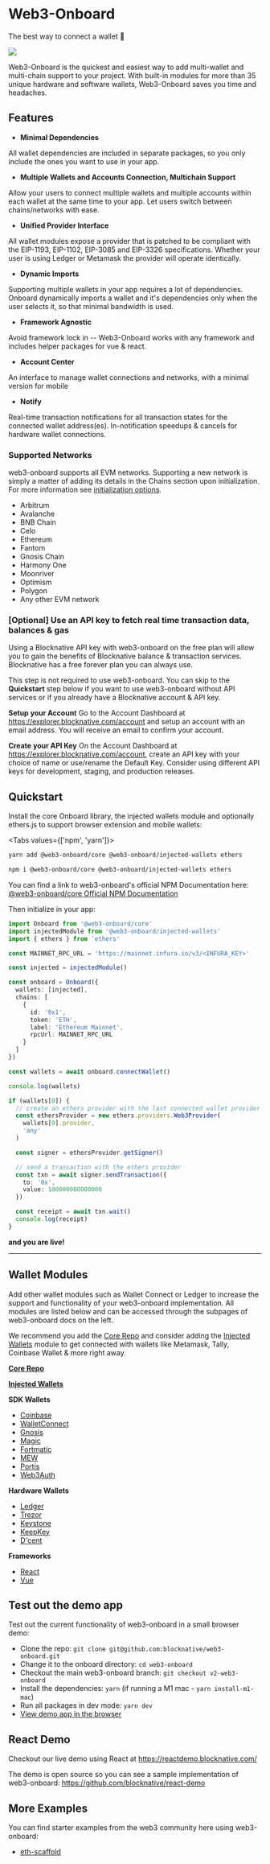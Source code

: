 <script>
    import walletModal from '$lib/assets/connect-wallet-modal.png'
</script>

# Web3-Onboard

The best way to connect a wallet 🚀

<img src="{walletModal}" />

Web3-Onboard is the quickest and easiest way to add multi-wallet and multi-chain support to your project. With built-in modules for more than 35 unique hardware and software wallets, Web3-Onboard saves you time and headaches.

## Features

- **Minimal Dependencies**

All wallet dependencies are included in separate packages,
so you only include the ones you want to use in your app.

- **Multiple Wallets and Accounts Connection, Multichain Support**

Allow your users to connect multiple wallets and multiple accounts within each wallet at the same time to your app. Let users switch between chains/networks with ease.

- **Unified Provider Interface**

All wallet modules expose a provider that is patched to be compliant with the EIP-1193, EIP-1102, EIP-3085 and EIP-3326 specifications.
Whether your user is using Ledger or Metamask the provider will operate identically.

- **Dynamic Imports**

Supporting multiple wallets in your app requires a lot of dependencies. Onboard dynamically imports a wallet
and it's dependencies only when the user selects it, so that minimal bandwidth is used.

- **Framework Agnostic**

Avoid framework lock in -- Web3-Onboard works with any framework and includes helper packages for vue & react.

- **Account Center**

An interface to manage wallet connections and networks, with a minimal version for mobile

- **Notify**

Real-time transaction notifications for all transaction states for the connected wallet address(es). In-notification speedups & cancels for hardware wallet connections.

### Supported Networks

web3-onboard supports all EVM networks. Supporting a new network is simply a matter of adding its details in the Chains section upon initialization. For more information see [initialization options](https://github.com/blocknative/web3-onboard/blob/feature/documentation/docs/src/routes/docs/%5B...3%5Dpackages/core.md#initialization).
- Arbitrum
- Avalanche
- BNB Chain
- Celo
- Ethereum
- Fantom
- Gnosis Chain
- Harmony One
- Moonriver
- Optimism
- Polygon
- Any other EVM network

### [Optional] Use an API key to fetch real time transaction data, balances & gas
Using a Blocknative API key with web3-onboard on the free plan will allow you to gain the benefits of Blocknative balance & transaction services. Blocknative has a free forever plan you can always use.

This step is not required to use web3-onboard. You can skip to the **Quickstart** step below if you want to use web3-onboard without API services or if you already have a Blocknative account & API key.

**Setup your Account**
Go to the Account Dashboard at https://explorer.blocknative.com/account and setup an account with an email address. You will receive an email to confirm your account.

**Create your API Key**
On the Account Dashboard at https://explorer.blocknative.com/account, create an API key with your choice of name or use/rename the Default Key. Consider using different API keys for development, staging, and production releases.

## Quickstart

Install the core Onboard library, the injected wallets module and optionally ethers.js to support browser extension and mobile wallets:

<Tabs values={['npm', 'yarn']}>
<TabPanel value="yarn">

```sh copy
yarn add @web3-onboard/core @web3-onboard/injected-wallets ethers
```

  </TabPanel>
  <TabPanel value="npm">

```sh copy
npm i @web3-onboard/core @web3-onboard/injected-wallets ethers
```

  </TabPanel>
</Tabs>

You can find a link to web3-onboard's official NPM Documentation here: [@web3-onboard/core Official NPM Documentation](https://www.npmjs.com/package/@web3-onboard/core)

Then initialize in your app:
```ts
import Onboard from '@web3-onboard/core'
import injectedModule from '@web3-onboard/injected-wallets'
import { ethers } from 'ethers'

const MAINNET_RPC_URL = 'https://mainnet.infura.io/v3/<INFURA_KEY>'

const injected = injectedModule()

const onboard = Onboard({
  wallets: [injected],
  chains: [
    {
      id: '0x1',
      token: 'ETH',
      label: 'Ethereum Mainnet',
      rpcUrl: MAINNET_RPC_URL
    }
  ]
})

const wallets = await onboard.connectWallet()

console.log(wallets)

if (wallets[0]) {
  // create an ethers provider with the last connected wallet provider
  const ethersProvider = new ethers.providers.Web3Provider(
    wallets[0].provider,
    'any'
  )

  const signer = ethersProvider.getSigner()

  // send a transaction with the ethers provider
  const txn = await signer.sendTransaction({
    to: '0x',
    value: 100000000000000
  })

  const receipt = await txn.wait()
  console.log(receipt)
}
```
**and you are live!**

---

## Wallet Modules
Add other wallet modules such as Wallet Connect or Ledger to increase the support and functionality of your web3-onboard implementation. All modules are listed below and can be accessed through the subpages of web3-onboard docs on the left.

We recommend you add the [Core Repo](https://onboard.blocknative.com/docs/packages/core#install) and consider adding the [Injected Wallets](https://onboard.blocknative.com/docs/packages/injected#install) module to get connected with wallets like Metamask, Tally, Coinbase Wallet & more right away.

[**Core Repo**](https://onboard.blocknative.com/docs/packages/core#install)

[**Injected Wallets**](https://onboard.blocknative.com/docs/packages/injected#install)

**SDK Wallets**

- [Coinbase](https://onboard.blocknative.com/docs/packages/coinbase#install)
- [WalletConnect](https://onboard.blocknative.com/docs/packages/walletconnect#install)
- [Gnosis](https://onboard.blocknative.com/docs/packages/docs/packages/gnosis#install)
- [Magic](https://onboard.blocknative.com/docs/packages/docs/packages/magic#login-options)
- [Fortmatic](https://onboard.blocknative.com/docs/packages/docs/packages/formatic#install)
- [MEW](https://onboard.blocknative.com/docs/packages/docs/packages/mew#install)
- [Portis](https://onboard.blocknative.com/docs/packages/docs/packages/portis#install)
- [Web3Auth](https://onboard.blocknative.com/docs/packages/docs/packages/web3auth#install)

**Hardware Wallets**

- [Ledger](https://onboard.blocknative.com/docs/packages/docs/packages/ledger#install)
- [Trezor](https://onboard.blocknative.com/docs/packages/docs/packages/trezor#install)
- [Keystone](https://onboard.blocknative.com/docs/packages/docs/packages/keystone#install)
- [KeepKey](https://onboard.blocknative.com/docs/packages/docs/packages/keepkey#install)
- [D'cent](https://onboard.blocknative.com/docs/packages/docs/packages/dcent#wallet-module-for-connecting-d-cent-hardware-wallets-to-web3-onboard)

**Frameworks**

- [React](https://onboard.blocknative.com/docs/packages/docs/packages/react#quickstart-with-injected-wallets-and-ethers-provider)
- [Vue](https://onboard.blocknative.com/docs/packages/docs/packages/vue#install)

## Test out the demo app

Test out the current functionality of web3-onboard in a small browser demo:

- Clone the repo: `git clone git@github.com:blocknative/web3-onboard.git`
- Change it to the onboard directory: `cd web3-onboard`
- Checkout the main web3-onboard branch: `git checkout v2-web3-onboard`
- Install the dependencies: `yarn` (if running a M1 mac - `yarn install-m1-mac`)
- Run all packages in dev mode: `yarn dev`
- [View demo app in the browser](http://localhost:8080/)

## React Demo

Checkout our live demo using React at https://reactdemo.blocknative.com/

The demo is open source so you can see a sample implementation of web3-onboard: https://github.com/blocknative/react-demo

## More Examples

You can find starter examples from the web3 community here using web3-onboard:

- [eth-scaffold](https://github.com/scaffold-eth/scaffold-eth-examples/tree/bnc-onboard)



